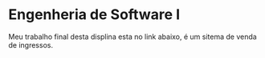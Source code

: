 # Engenheria de Software I

Meu trabalho final desta displina esta no link abaixo, é um sitema de venda de ingressos.

<CALMA QUE NO FINAL POSTO >
